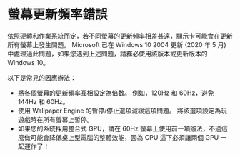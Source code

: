 # 螢幕更新頻率錯誤

依照硬體和作業系統而定，若不同螢幕的更新頻率相差甚遠，顯示卡可能會在更新所有螢幕上發生問題。 Microsoft 已在 Windows 10 2004 更新 (2020 年 5 月) 中處理過此問題，如果您遇到上述問題，請務必使用該版本或更新版本的 Windows 10。

以下是常見的因應辦法：

* 將各個螢幕的更新頻率互相設定為倍數。 例如，120Hz 和 60Hz，避免 144Hz 和 60Hz。
* 使用 Wallpaper Engine 的暫停/停止選項減緩這項問題。 將該選項設定為玩遊戲時在所有螢幕上暫停。
* 如果您的系統採用整合式 GPU，請在 60Hz 螢幕上使用前一項辦法，不過這麼做可能會降低桌上型電腦的整體效能，因為 CPU 這下必須讓兩個 GPU 一起運作了！